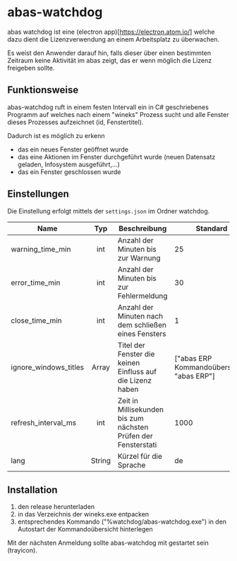 
# abas-watchdog

abas watchdog ist eine (electron app)[https://electron.atom.io/] welche
dazu dient die Lizenzverwendung an einem Arbeitsplatz zu überwachen.

Es weist den Anwender darauf hin, falls dieser über einen bestimmten Zeitraum keine Aktivität im abas zeigt,
das er wenn möglich die Lizenz freigeben sollte.

## Funktionsweise

abas-watchdog ruft in einem festen Intervall ein in C# geschriebenes Programm auf
welches nach einem "wineks" Prozess sucht und alle Fenster dieses Prozesses
aufzeichnet (id, Fenstertitel).

Dadurch ist es möglich zu erkenn
- das ein neues Fenster geöffnet wurde
- das eine Aktionen im Fenster durchgeführt wurde (neuen Datensatz geladen, Infosystem ausgeführt,...)
- das ein Fenster geschlossen wurde

## Einstellungen

Die Einstellung erfolgt mittels der `settings.json` im Ordner watchdog.

| Name                  |   Typ  | Beschreibung                                                   | Standard                                   |
|-----------------------|:------:|----------------------------------------------------------------|--------------------------------------------|
| warning_time_min      |   int  | Anzahl der Minuten bis zur Warnung                             |                     25                     |
| error_time_min        |   int  | Anzahl der Minuten bis zur Fehlermeldung                       |                     30                     |
| close_time_min        |   int  | Anzahl der Minuten nach dem schließen eines Fensters           |                      1                     |
| ignore_windows_titles |  Array | Titel der Fenster die keinen Einfluss auf die Lizenz haben     | ["abas ERP Kommandoübersicht", "abas ERP"] |
| refresh_interval_ms   |   int  | Zeit in Millisekunden bis zum nächsten Prüfen der Fensterstati |                    1000                    |
| lang                  | String | Kürzel für die Sprache                                         |                     de                     |

## Installation

1. den release herunterladen
2. in das Verzeichnis der wineks.exe entpacken
3. entsprechendes Kommando ("%watchdog/abas-watchdog.exe") in den Autostart der Kommandoübersicht hinterlegen

Mit der nächsten Anmeldung sollte abas-watchdog mit gestartet sein (trayicon).
